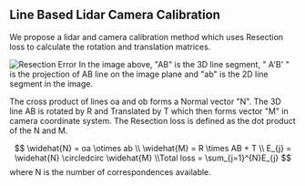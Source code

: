 ## Line Based Lidar Camera Calibration
We propose a lidar and camera calibration method which uses Resection loss to calculate the rotation and translation matrices.  

![Resection Error](https://drive.google.com/open?id=1WWuaMlYl_rD1BXUh1Utm3mnFUZhKcOJ6)
In the image above, "AB" is the 3D line segment, " A'B' " is the projection of AB line on the image plane and "ab" is the 2D line segment in the image.

The cross product of lines oa and ob forms a Normal vector "N". The 3D line AB is rotated by R and Translated by T which then forms vector "M" in camera coordinate system. The Resection loss is defined as the dot product of the N and M. 

$$
\widehat{N} = oa \otimes ab \\ \widehat{M} = R \times AB + T \\ E_{j} = \widehat{N} \circledcirc \widehat{M} \\Total loss = \sum_{j=1}^{N}E_{j}
$$
where N is the number of correspondences available.

